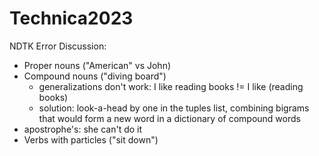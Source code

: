 # Technica2023

NDTK Error Discussion: 
- Proper nouns ("American" vs John)
- Compound nouns ("diving board")
    - generalizations don't work: I like reading books != I like (reading books)
    - solution: look-a-head by one in the tuples list, combining bigrams that would form a new word in a dictionary of compound words 
- apostrophe's: she can't do it 
- Verbs with particles ("sit down")

